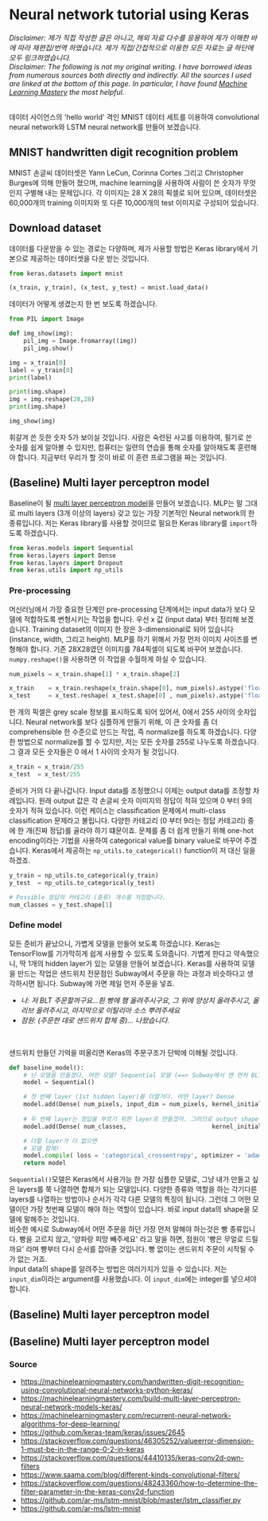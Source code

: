 # Neural network tutorial using Keras

*Disclaimer: 제가 직접 작성한 글은 아니고, 해외 자료 다수를 응용하여 제가 이해한 바에 따라 재편집/번역 하였습니다. 제가 직접/간접적으로 이용한 모든 자료는 글 하단에 모두 링크하였습니다.*
<br />
*Disclaimer: The following is not my original writing. I have borrowed ideas from numerous sources both directly and indirectly. All the sources I used are linked at the bottom of this page. In particular, I have found [Machine Learning Mastery](https://machinelearningmastery.com/) the most helpful.*

<br />
데이터 사이언스의 'hello world' 격인 MNIST 데이터 세트를 이용하여 convolutional neural network와 LSTM neural network를 만들어 보겠습니다.

## MNIST handwritten digit recognition problem 
MNIST 손글씨 데이터셋은 Yann LeCun, Corinna Cortes 그리고 Christopher Burges에 의해 만들어 졌으며, machine learning을 사용하여 사람이 쓴 숫자가 무엇인지 구별해 내는 문제입니다. 각 이미지는 28 X 28의 픽셀로 되어 있으며, 데이터셋은 60,000개의 training 이미지와 또 다른 10,000개의 test 이미지로 구성되어 있습니다. 

## Download dataset 
데이터를 다운받을 수 있는 경로는 다양하며, 제가 사용할 방법은 Keras library에서 기본으로 제공하는 데이터셋을 다운 받는 것입니다. 

```python
from keras.datasets import mnist

(x_train, y_train), (x_test, y_test) = mnist.load_data()
```
데이터가 어떻게 생겼는지 한 번 보도록 하겠습니다. 

```python
from PIL import Image

def img_show(img):
    pil_img = Image.fromarray((img))
    pil_img.show()

img = x_train[0]
label = y_train[0]
print(label)

print(img.shape)
img = img.reshape(28,28)
print(img.shape)

img_show(img)
```
휘갈겨 쓴 듯한 숫자 5가 보이실 것입니다. 사람은 숙련된 사고를 이용하여, 필기로 쓴 숫자를 쉽게 알아볼 수 있지만, 컴퓨터는 일련의 연습을 통해 숫자를 알아채도록 훈련해야 합니다. 지금부터 우리가 할 것이 바로 이 훈련 프로그램을 짜는 것입니다. 

## (Baseline) Multi layer perceptron model

Baseline이 될 [multi layer perceptron model](https://en.wikipedia.org/wiki/Multilayer_perceptron)을 만들어 보겠습니다. MLP는 말 그대로 multi layers (3개 이상의 layers) 갖고 있는 가장 기본적인 Neural network의 한 종류입니다. 저는 Keras library를 사용할 것이므로 필요한 Keras library를 `import`하도록 하겠습니다. 

```python
from keras.models import Sequential
from keras.layers import Dense
from keras.layers import Dropout
from keras.utils import np_utils
```

### Pre-processing
머신러닝에서 가장 중요한 단계인 pre-processing 단계에서는 input data가 보다 모델에 적합하도록 변형시키는 작업을 합니다. 우선 x 값 (input data) 	부터 정리해 보겠습니다. Training dataset의 이미지 한 장은 3-dimensional로 되어 있습니다 (instance, width, 그리고 height). MLP를 하기 위해서 가장 먼저 이미지 사이즈를 변형해야 합니다. 기존 28X28였던 이미지를 784픽셀이 되도록 바꾸어 보겠습니다. `numpy.reshape()`을 사용하면 이 작업을 수월하게 하실 수 있습니다. 

```python
num_pixels = x_train.shape[1] * x_train.shape[2]

x_train    = x_train.reshape(x_train.shape[0], num_pixels).astype('float32')
x_test     = x_test.reshape( x_test.shape[0] , num_pixels).astype('float32')
```
한 개의 픽셀은 grey scale 정보를 표시하도록 되어 있어서, 0에서 255 사이의 숫자입니다. Neural network를 보다 심플하게 만들기 위해, 이 큰 숫자를 좀 더 comprehensible 한 수준으로 만드는 작업, 즉 normalize를 하도록 하겠습니다. 다양한 방법으로 normalize를 할 수 있지만, 저는 모든 숫자를 255로 나누도록 하겠습니다. 그 결과 모든 숫자들은 0 에서 1 사이의 숫자가 될 것입니다. 

```python
x_train = x_train/255
x_test  = x_test/255
``` 
준비가 거의 다 끝나갑니다. Input data를 조정했으니 이제는 output data를 조정할 차례입니다. 원래 output 값은 각 손글씨 숫자 이미지의 정답이 적혀 있으며 0 부터 9의 숫자가 적혀 있습니다. 이런 케이스는 classification 문제에서 multi-class classification 문제라고 불립니다. 다양한 카테고리 (0 부터 9라는 정답 카테고리) 중에 한 개(진짜 정답)를 골라야 하기 떄문이죠. 문제를 좀 더 쉽게 만들기 위해 one-hot encoding이라는 기법을 사용하여 categorical value를 binary value로 바꾸어 주겠습니다. Keras에서 제공하는 `np_utils.to_categorical()` function이 저 대신 일을 하겠죠.
```python
y_train = np_utils.to_categorical(y_train)
y_test  = np_utils.to_categorical(y_test)

# Possible 정답의 카테고리 (종류) 개수를 저장합니다. 
num_classes = y_test.shape[1]
```

### Define model
모든 준비가 끝났으니, 가볍게 모델을 만들어 보도록 하겠습니다. Keras는 TensorFlow를 기가막히게 쉽게 사용할 수 있도록 도와줍니다. 가볍게 한다고 약속했으니, 딱 1개의 hidden layer가 있는 모델을 만들어 보겠습니다. Keras를 사용하여 모델을 만드는 작업은 샌드위치 전문점인 Subway에서 주문을 하는 과정과 비슷하다고 생각하시면 됩니다. Subway에 가면 제일 먼저 주문을 넣죠.
<br />
* *나: 저 BLT 주문할꺼구요...흰 빵에 햄 올려주시구요, 그 위에 양상치 올려주시고, 올리브 올려주시고, 마지막으로 이탈리아 소스 뿌려주세요*
* *점원: (주문한 데로 샌드위치 합체 중)... 나왔습니다.*
<br />

샌드위치 만들던 기억을 떠올리면 Keras의 주문구조가 단박에 이해될 것입니다. 
```python
def baseline_model():
    # 난 모델을 만들겠다, 어떤 모델? Sequential 모델 (==> Subway에서 맨 먼저 BLT를 주문하겠다고 얘기하는 과정 )
    model = Sequential()

    # 첫 번째 layer (1st hidden layer)를 더할거다. 어떤 layer? Dense
    model.add(Dense( num_pixels, input_dim = num_pixels, kernel_initializer = 'normal', activation = 'relu'))
    
    # 두 번째 layer는 정답을 부르기 위한 layer로 만들겠어. 그러므로 output shape이 num_classes이어야 하겠지
    model.add(Dense( num_classes,                        kernel_initializer = 'normal', activation = 'softmax'))

    # 더할 layer가 더 없으면
    # 모델 합체!
    model.compile( loss = 'categorical_crossentropy', optimizer = 'adam', metrics = ['accuracy'])
    return model
```
`Sequential()`모델은 Keras에서 사용가능 한 가장 심플한 모델로, 그냥 내가 만들고 싶은 layers를 쭉 나열하면 합체가 되는 모델입니다. 다양한 종류와 역할을 하는 각기다른 layers를 나열하는 방법이나 순서가 각각 다른 모델의 특징이 됩니다. 그런데 그 어떤 모델이던 가장 첫번째 모델이 해야 하는 역할이 있습니다. 바로 input data의 shape을 모델에 말해주는 것입니다. 
<br />
비슷한 예시로 Subway에서 어떤 주문을 하던 가장 먼저 말해야 하는것은 빵 종류입니다. 빵을 고르지 않고, '양파랑 피망 빼주세요' 라고 말을 하면, 점원이 '빵은 무얼로 드릴까요' 라며 빵부터 다시 순서를 잡아줄 것입니다. 빵 없이는 샌드위치 주문이 시작될 수가 없는 거죠. 
<br />
Input data의 shape를 알려주는 방법은 여러가지가 있을 수 있습니다. 저는 `input_dim`이라는 argument를 사용했습니다. 이 `input_dim`에는 integer를 넣으셔야 합니다. 

## (Baseline) Multi layer perceptron model



## (Baseline) Multi layer perceptron model


### Source
* https://machinelearningmastery.com/handwritten-digit-recognition-using-convolutional-neural-networks-python-keras/
* https://machinelearningmastery.com/build-multi-layer-perceptron-neural-network-models-keras/
* https://machinelearningmastery.com/recurrent-neural-network-algorithms-for-deep-learning/
* https://github.com/keras-team/keras/issues/2645
* https://stackoverflow.com/questions/46305252/valueerror-dimension-1-must-be-in-the-range-0-2-in-keras
* https://stackoverflow.com/questions/44410135/keras-conv2d-own-filters
* https://www.saama.com/blog/different-kinds-convolutional-filters/
* https://stackoverflow.com/questions/48243360/how-to-determine-the-filter-parameter-in-the-keras-conv2d-function
* https://github.com/ar-ms/lstm-mnist/blob/master/lstm_classifier.py
* https://github.com/ar-ms/lstm-mnist